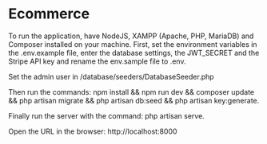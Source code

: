 # Ecommerce

To run the application, have NodeJS, XAMPP (Apache, PHP, MariaDB) and Composer installed on your machine.
First, set the environment variables in the .env.example file, enter the database settings, the JWT_SECRET and the Stripe API key and rename the env.sample file to .env.

Set the admin user in /database/seeders/DatabaseSeeder.php

Then run the commands:
    npm install && npm run dev && composer update && php artisan migrate && php artisan db:seed && php artisan key:generate.

Finally run the server with the command:
    php artisan serve.

Open the URL in the browser: http://localhost:8000

